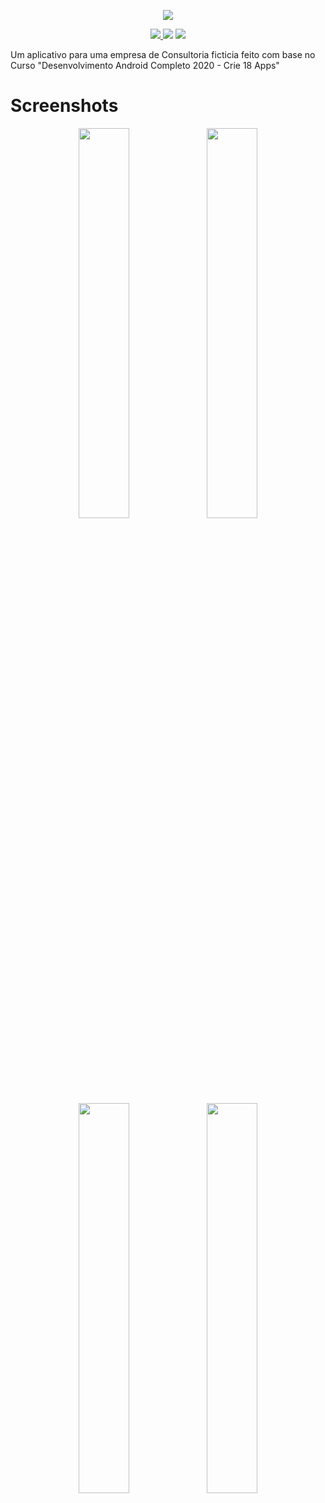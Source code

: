
<p align=center className="logo">
  <img src="https://raw.githubusercontent.com/DanielOliveiraSouza/ATMConsultoria-Clone/master/app/src/main/res/drawable/logo.png"
  />
</p>

<p align=center>
  <a href="https://github.com/DanielOliveiraSouza/ATMConsultoria-Clone/archive/v0.1.0.zip"><img src="https://img.shields.io/badge/Release-v0.1.0-green"/> </a><img src="https://img.shields.io/badge/language-java-blue"/> <a href="https://github.com/DanielOliveiraSouza/ATMConsultoria-Clone/LICENSE.md"><img src="https://img.shields.io/github/license/danieloliveirasouza/ATMConsultoria-Clone"/></a>
</p>




Um aplicativo para uma empresa de Consultoria ficticia feito com base no  Curso "Desenvolvimento Android Completo 2020 - Crie 18 Apps"

Screenshots
====

<p float="left" align="middle">
	<img src="https://raw.githubusercontent.com/DanielOliveiraSouza/ATMConsultoria-Clone/master/screenshots/Screenshot_20200929-173648.png" width="40%" height="40%" />
	<img src="https://raw.githubusercontent.com/DanielOliveiraSouza/ATMConsultoria-Clone/master/screenshots/Screenshot_20200929-173659.png" width="40%" height="40%">
	<img src="https://raw.githubusercontent.com/DanielOliveiraSouza/ATMConsultoria-Clone/master/screenshots/Screenshot_20200929-173754.png" width="40%" height="40%">
	<img src="https://raw.githubusercontent.com/DanielOliveiraSouza/ATMConsultoria-Clone/master/screenshots/Screenshot_20200929-173759.png" width="40%" height="40%">	
</p>
